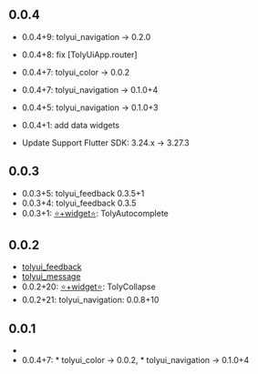 ## 0.0.4
* 0.0.4+9: tolyui_navigation -> 0.2.0
* 0.0.4+8: fix [TolyUiApp.router]

* 0.0.4+7: tolyui_color -> 0.0.2
* 0.0.4+7: tolyui_navigation -> 0.1.0+4

* 0.0.4+5: tolyui_navigation ->  0.1.0+3
* 0.0.4+1: add data widgets
* Update Support Flutter SDK: 3.24.x -> 3.27.3


## 0.0.3

* 0.0.3+5: tolyui_feedback 0.3.5+1
* 0.0.3+4: tolyui_feedback 0.3.5
* 0.0.3+1: [⭐️+widget⭐️]: TolyAutocomplete


## 0.0.2

* [tolyui_feedback](https://pub.dev/packages/tolyui_feedback)
* [tolyui_message](https://pub.dev/packages/tolyui_message)
* 0.0.2+20: [⭐️+widget⭐️]: TolyCollapse
* 0.0.2+21: tolyui_navigation: 0.0.8+10


## 0.0.1

* [⭐️+widget⭐️]: TolyLink
* 0.0.4+7: * tolyui_color -> 0.0.2, * tolyui_navigation -> 0.1.0+4


